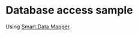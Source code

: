 # Database access sample

 Using [Smart.Data.Mapper](https://github.com/usausa/Smart-Net-Data-Mapper).
